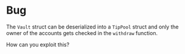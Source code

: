 # Bug

The `Vault` struct can be deserialized into a `TipPool` struct and only the owner of the accounts gets checked in the `withdraw` function.

How can you exploit this?